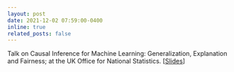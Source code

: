 ```yaml
---
layout: post
date: 2021-12-02 07:59:00-0400
inline: true
related_posts: false
---
```


Talk on Causal Inference for Machine Learning: Generalization, Explanation and Fairness; at the UK Office for National Statistics. [[Slides](/assets/pdf/causality-for-machine-learning-econdatascience-seminar.pdf)]
